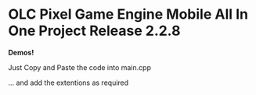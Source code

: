 # OLC Pixel Game Engine Mobile All In One Project Release 2.2.8
<p><b>Demos!</b></p>
<p>Just Copy and Paste the code into main.cpp</p>
<p>... and add the extentions as required</p>
